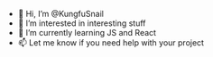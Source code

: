 - 👋 Hi, I’m @KungfuSnail
- 👀 I’m interested in interesting stuff
- 🌱 I’m currently learning JS and React
- 📫 Let me know if you need help with your project

